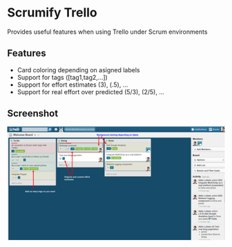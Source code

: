 # Scrumify Trello 

Provides useful features when using Trello under Scrum environments

## Features

- Card coloring depending on asigned labels
- Support for tags ([tag1,tag2,...])
- Support for effort estimates (3), (.5), ...
- Support for real effort over predicted (5/3), (2/5), ...

## Screenshot

![Screenshot](https://github.com/adanlobato/scrumify-trello/raw/master/images/screenshot.png)